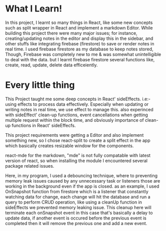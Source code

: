 
<!-- Write what i learnt throughout this project. -->
# What I Learn!
In this project,  I learnt so many things in React, like some new concepts such as split wrapper in React and implement a markdown Editor. While building this project there were many major issues; for instance, creating/updating notes in the editor and display this in the sidebar, and other stuffs like integrating firebase (firestore) to save or render notes in real time.
I used firebase firestore as my database to keep notes stored, Though, Firebase was completely new to me & was somewhat unintelligible to deal with the data. but I learnt firebase firestore several functions like,
create, read, update, delete data efficeiently.

<!-- explain every little things like, modules, effects and clean up function their usecases. -->
# Every little thing
This Project taught me some deep concepts in React' sideEffects. i.e:- using effects to process data effectively. Especially when updating or writing notes in real time, we use effect to manage this.
also experinced with sideEffect' clean-up functions, event cancellations when getting multiple request within the block time, and obviously importance of clean-up functions in React' sideEffecfs.

This project requirements were getting a Editor and also implement something new, so I chose react-split to create a split effect in the app which basically creates resizable window for the components.

react-mde for the markdown, "mde" is not fully compatable with latest version of react, so when installing the module I encountered several package related issues.

<!-- explain the debouncing logic. -->
Here, in my program, I used a debouncing technique, where to preventing memory leak issues caused by any unnecessary task or listeners those are working in the background even if the app is closed.
as an example, I used OnSnapshot function from firestore which is a listener that constantly watching data for change, each change will hit the database and run a query to perform CRUD operation, like using a cleanUp function in sideEffects we prevented memory leaking issue. This cleanup here will terminate  each onSnapshot event in this case that's basically a delay to update data, if another event is occured before the previous event is completed then it will remove the previous one and add a new event.

<!-- experience about using firebase(database), cloud store, firestore, real-time-updates. -->



<!-- some TODOs -->

<!-- 
finished writing the dashboard section, pick up some good color for the UI.

-->